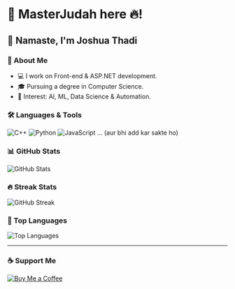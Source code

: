 # 🚀 MasterJudah here 🔥!

## 🙏 Namaste, I'm Joshua Thadi

### 🔹 About Me
- 💻 I work on Front-end & ASP.NET development.
- 🎓 Pursuing a degree in Computer Science.
- 🤖 Interest: AI, ML, Data Science & Automation.

### 🛠 Languages & Tools
![C++](https://img.shields.io/badge/-C++-blue?style=flat&logo=c%2B%2B)
![Python](https://img.shields.io/badge/-Python-yellow?style=flat&logo=python)
![JavaScript](https://img.shields.io/badge/-JavaScript-F7DF1E?style=flat&logo=javascript)
... (aur bhi add kar sakte ho)

### 📊 GitHub Stats
![GitHub Stats](https://github-readme-stats.vercel.app/api?username=masterjudah&show_icons=true&theme=dark)

### 🔥 Streak Stats
![GitHub Streak](https://github-readme-streak-stats.herokuapp.com/?user=masterjudah&theme=dark)

### 📌 Top Languages
![Top Languages](https://github-readme-stats.vercel.app/api/top-langs/?username=masterjudah&layout=compact&theme=dark)

---

### ☕ Support Me
[![Buy Me a Coffee](https://img.shields.io/badge/Buy%20Me%20a%20Coffee-orange?style=flat&logo=buy-me-a-coffee)](https://www.buymeacoffee.com/masterjudah)
